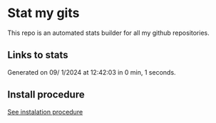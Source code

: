 # Stat my gits

This repo is an automated stats builder for all my github repositories.

## Links to stats


Generated on 09/ 1/2024 at 12:42:03 in 0 min, 1 seconds.

## Install procedure

[See instalation procedure](./src/install.md)
